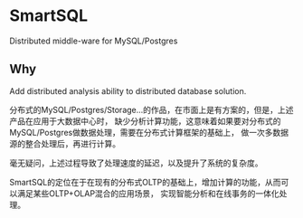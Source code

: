 # SmartSQL

Distributed middle-ware for MySQL/Postgres

## Why

Add distributed analysis ability to distributed database solution.

分布式的MySQL/Postgres/Storage...的作品，在市面上是有方案的，但是，上述产品在应用于大数据中心时，
缺少分析计算功能，这意味着如果要对分布式的MySQL/Postgres做数据处理，需要在分布式计算框架的基础上，
做一次多数据源的整合处理后，再进行计算。

毫无疑问，上述过程导致了处理速度的延迟，以及提升了系统的复杂度。

SmartSQL的定位在于在现有的分布式OLTP的基础上，增加计算的功能，从而可以满足某些OLTP+OLAP混合的应用场景，
实现智能分析和在线事务的一体化处理。
